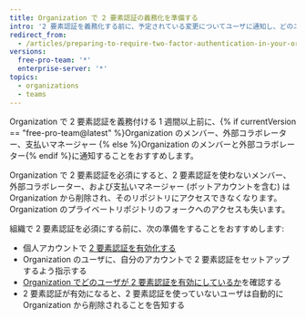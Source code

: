```yaml
---
title: Organization で 2 要素認証の義務化を準備する
intro: '2 要素認証を義務化する前に、予定されている変更についてユーザに通知し、どのユーザーが 2 要素認証をすでに使用しているかを確認することができます。'
redirect_from:
  - /articles/preparing-to-require-two-factor-authentication-in-your-organization
versions:
  free-pro-team: '*'
  enterprise-server: '*'
topics:
  - organizations
  - teams
---
```


Organization で 2 要素認証を義務付ける 1 週間以上前に、{% if currentVersion == "free-pro-team@latest" %}Organization のメンバー、外部コラボレーター、支払いマネージャー {% else %}Organization のメンバーと外部コラボレーター{% endif %}に通知することをおすすめします。

Organization で 2 要素認証を必須にすると、2 要素認証を使わないメンバー、外部コラボレーター、および支払いマネージャー (ボットアカウントを含む) は Organization から削除され、そのリポジトリにアクセスできなくなります。 Organization のプライベートリポジトリのフォークへのアクセスも失います。

組織で 2 要素認証を必須にする前に、次の準備をすることをおすすめします:
  - 個人アカウントで [2 要素認証を有効化する](/articles/securing-your-account-with-two-factor-authentication-2fa/)
  - Organization のユーザに、自分のアカウントで 2 要素認証をセットアップするよう指示する
  - [Organization でどのユーザが 2 要素認証を有効にしているか](/articles/viewing-whether-users-in-your-organization-have-2fa-enabled/)を確認する
  - 2 要素認証が有効になると、2 要素認証を使っていないユーザは自動的に Organization から削除されることを告知する
